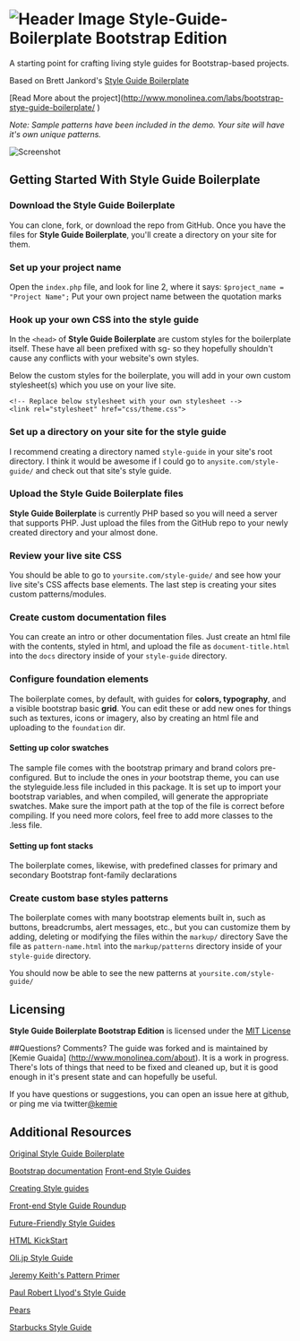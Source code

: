 ![Header Image](http://www.monolinea.com/wp-content/uploads/styleguide@2x-845x250@2x.png)
Style-Guide-Boilerplate Bootstrap Edition
==============================

A starting point for crafting living style guides for Bootstrap-based projects.

Based on Brett Jankord's [Style Guide Boilerplate](http://brettjankord.com/projects/style-guide-boilerplate/)

[Read More about the project](http://www.monolinea.com/labs/bootstrap-stye-guide-boilerplate/ ‎)

*Note: Sample patterns have been included in the demo. Your site will have it's own unique patterns.*

![Screenshot](http://www.monolinea.com/wp-content/uploads/Style_Guide_Boilerplate.png)

## Getting Started With Style Guide Boilerplate

### Download the Style Guide Boilerplate
You can clone, fork, or download the repo from GitHub.
Once you have the files for **Style Guide Boilerplate**, you'll create a directory on your site for them.

### Set up your project name
Open the `index.php` file, and look for line 2, where it says:
`$project_name = "Project Name";`
Put your own project name between the quotation marks

### Hook up your own CSS into the style guide
In the `<head>` of **Style Guide Boilerplate** are custom styles for the boilerplate itself. These have all been prefixed with sg- so they hopefully shouldn't cause any conflicts with your website's own styles.

Below the custom styles for the boilerplate, you will add in your own custom stylesheet(s) which you use on your live site.

	  
    <!-- Replace below stylesheet with your own stylesheet -->
  	<link rel="stylesheet" href="css/theme.css">
  	

### Set up a directory on your site for the style guide
I recommend creating a directory named `style-guide` in your site's root directory. I think it would be awesome if I could go to `anysite.com/style-guide/` and check out that site's style guide.

### Upload the Style Guide Boilerplate files
**Style Guide Boilerplate** is currently PHP based so you will need a server that supports PHP. Just upload the files from the GitHub repo to your newly created directory and your almost done.
    
    
### Review your live site CSS
You should be able to go to `yoursite.com/style-guide/` and see how your live site's CSS affects base elements.
The last step is creating your sites custom patterns/modules.

### Create custom documentation files
You can create an intro or other documentation files. Just create an html file with the contents, styled in html, and upload the file as `document-title.html` into the `docs` directory inside of your `style-guide` directory.

### Configure foundation elements
The boilerplate comes, by default, with guides for **colors, typography**, and a visible bootstrap basic **grid**. You can edit these or add new ones for things such as textures, icons or imagery, also by creating an html file and uploading to the `foundation` dir.

#### Setting up color swatches
The sample file comes with the bootstrap primary and brand colors pre-configured. But to include the ones in _your_ bootstrap theme, you can use the styleguide.less file included in this package. It is set up to import your bootstrap variables, and when compiled, will generate the appropriate swatches. Make sure the import path at the top of the file is correct before compiling. If you need more colors, feel free to add more classes to the .less file. 

#### Setting up font stacks
The boilerplate comes, likewise, with predefined classes for primary and secondary Bootstrap font-family declarations

### Create custom base styles patterns
The boilerplate comes with many bootstrap elements built in, such as buttons, breadcrumbs, alert messages, etc., but you can customize them by adding, deleting or modifying the files within the `markup/` directory
Save the file as `pattern-name.html` into the `markup/patterns` directory inside of your `style-guide` directory.

You should now be able to see the new patterns at `yoursite.com/style-guide/`




## Licensing 
**Style Guide Boilerplate Bootstrap Edition** is licensed under the [MIT License](http://en.wikipedia.org/wiki/MIT_License)

##Questions? Comments?
The guide was forked and is maintained by [Kemie Guaida] (http://www.monolinea.com/about). It is a work in progress. There's lots of things that need to be fixed and cleaned up, but it is  good enough in it's present state and can hopefully be useful.

If you have questions or suggestions, you can open an issue here at github, or ping me via twitter[@kemie](http://twitter.com/kemie)


## Additional Resources
 [Original Style Guide Boilerplate](http://brettjankord.com/projects/style-guide-boilerplate/)
 
 [Bootstrap documentation](http://getbootstrap.com/css/)
[Front-end Style Guides](http://24ways.org/2011/front-end-style-guides/)

[Creating Style guides](http://alistapart.com/article/creating-style-guides)

[Front-end Style Guide Roundup](https://gimmebar.com/collection/4ecd439c2f0aaad734000022/front-end-styleguides)

[Future-Friendly Style Guides](https://speakerdeck.com/lukebrooker/future-friendly-style-guides)

[HTML KickStart](http://www.99lime.com/elements/)

[Oli.jp Style Guide](http://oli.jp/2011/style-guide/)

[Jeremy Keith's Pattern Primer](http://adactio.com/journal/5028/)

[Paul Robert Llyod's Style Guide](http://www.paulrobertlloyd.com/about/styleguide/)

[Pears](http://pea.rs/)

[Starbucks Style Guide](http://www.starbucks.com/static/reference/styleguide/)




